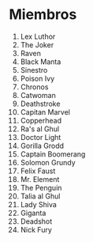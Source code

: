 # Miembros

1. Lex Luthor
2. The Joker
3. Raven
4. Black Manta
5. Sinestro
6. Poison Ivy
7. Chronos
8. Catwoman
9. Deathstroke
10. Capitan Marvel 
11. Copperhead
12. Ra's al Ghul
13. Doctor Light
14. Gorilla Grodd
15. Captain Boomerang
16. Solomon Grundy
17. Felix Faust
18. Mr. Element
19. The Penguin
20. Talia al Ghul
21. Lady Shiva
22. Giganta
23. Deadshot
24. Nick Fury
